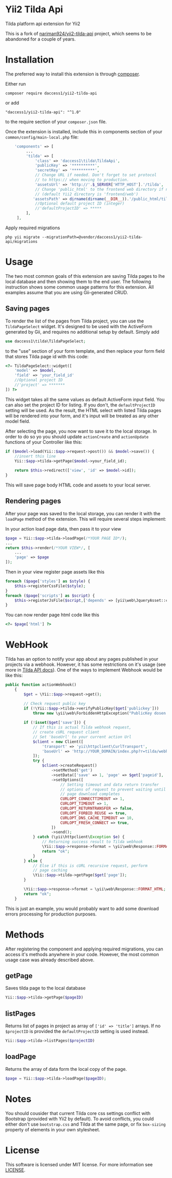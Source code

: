 Yii2 Tilda Api
==============
Tilda platform api extension for Yii2

This is a fork of [nariman924/yii2-tilda-api](https://github.com/nariman924/yii2-tilda-api) project, which seems to be abandoned for a couple of years.

Installation
============

The preferred way to install this extension is through [composer](http://getcomposer.org/download/).

Either run

```
composer require daccess1/yii2-tilda-api
```

or add

```
"daccess1/yii2-tilda-api": "^1.0"
```
to the require section of your `composer.json` file.


Once the extension is installed, include this in components section of your `common/config/main-local.php` file:

```php
    'components' => [
         ...
         'tilda' => [
             'class' => 'daccess1\tilda\TildaApi',
             'publicKey' => '**********',
             'secretKey' => '**********',
             // Change URL if needed. Don't forget to set protocol
             // to https:// when moving to production.
             'assetsUrl' => 'http://'.$_SERVER['HTTP_HOST'].'/tilda',
             // Change 'public_html' to the frontend web directory if needed
             // (default Yii2 directory is 'frontend/web')
            'assetsPath' => dirname(dirname(__DIR__)).'/public_html/tilda',
             //Optional default project ID (integer)
             //'defaultProjectID' => *****
         ],
     ],
```

Apply required migrations

```
php yii migrate --migrationPath=@vendor/daccess1/yii2-tilda-api/migrations
```

Usage
=====
The two most common goals of this extension are saving Tilda pages to lhe local database and then showing them to the end user. The following instruction shows some common usage patterns for this extension. All examples assume that you are using Gii-generated CRUD. 

Saving pages
------------
To render the list of the pages from Tilda project, you can use the `TildaPageSelect` widget. It's designed to be used with the ActiveForm generated by Gii, and requires no additional setup by default. Simply add
```php
use daccess1\tilda\TildaPageSelect;
```
to the "use" section of your form template, and then replace your form field that stores Tilda page id with this code:
```php
<?= TildaPageSelect::widget([
    'model' => $model,
    'field' => 'your_field_id'
    //Optional project ID
    //'project' => *******
]) ?>
```
This widget takes all the same values as default ActiveForm input field. You can also set the project ID for listing. If you don't, the `defaultProjectID` setting will be used. As the result, the HTML select with listed Tilda pages will be rendered into your form, and it's input will be treated as any other model field.

After selecting the page, you now want to save it to the local storage. In order to do so yo you should update `actionCreate` and `actionUpdate` functions of your Controller like this:
```php
if ($model->load(Yii::$app->request->post()) && $model->save()) {
    //insert this line
    Yii::$app->tilda->getPage($model->your_field_id);
    
    return $this->redirect(['view', 'id' => $model->id]);
}
```
This will save page body HTML code and assets to your local server.

Rendering pages
---------------

After your page was saved to the local storage, you can render it with the `loadPage` method of the extension. This will require several steps implement:

In your action load page data, then pass it to your view
```php
$page = Yii::$app->tilda->loadPage(/*YOUR PAGE ID*/);
...
return $this->render(/*YOUR VIEW*/, [
    ...
    'page' => $page
]);
```
Then in your view register page assets like this
```php
foreach ($page['styles'] as $style) {
    $this->registerCssFile($style);
}
foreach ($page['scripts'] as $script) {
    $this->registerJsFile($script,['depends' => [yii\web\JqueryAsset::className()]]);
}
```

You can now render page html code like this
```php
<?= $page['html'] ?>
```

WebHook
=======
Tilda has an option to notify your app about any pages published in your projects via a webhook. However, it has some restrictions on it's usage (see more in [Tilda API docs](http://help-ru.tilda.ws/api)). One of the ways to implement Webhook would be like this:
```php
public function actionWebhook()
    {
        $get = \Yii::$app->request->get();

        // Check request public key
        if (!\Yii::$app->tilda->verifyPublicKey($get['publickey']))
            throw new \yii\web\ForbiddenHttpException("PublicKey dosen't match");
        
        if (!isset($get['save'])) {
            // If this is actual Tilda webhook request,
            // create cURL request client 
            // Set 'baseUrl' to your current action Url
            $client = new Client([
                'transport' => 'yii\httpclient\CurlTransport',
                'baseUrl' => 'http://YOUR_DOMAIN/index.php?r=tilda/webhook'
            ]);
            try {
                $client->createRequest()
                    ->setMethod('get')
                    ->setData(['save' => 1, 'page' => $get['pageid'], 'publickey' => $get['publickey']])
                    ->setOptions([
                        // Setting timeout and data return transfer
                        // options of request to prevent waiting until
                        // page download completes
                        CURLOPT_CONNECTTIMEOUT => 1,
                        CURLOPT_TIMEOUT => 1,
                        CURLOPT_RETURNTRANSFER => false,
                        CURLOPT_FORBID_REUSE => true,
                        CURLOPT_DNS_CACHE_TIMEOUT => 10,
                        CURLOPT_FRESH_CONNECT => true,
                    ])
                    ->send();
            } catch (\yii\httpclient\Exception $e) {
                // Returning success result to Tilda webhook
                \Yii::$app->response->format = \yii\web\Response::FORMAT_HTML;
                return "ok";
            }
        } else {
            // Else if this is cURL recursive request, perform
            // page caching 
            \Yii::$app->tilda->getPage($get['page']);
        }

        \Yii::$app->response->format = \yii\web\Response::FORMAT_HTML;
        return "ok";
    }
```
This is just an example, you would probably want to add some download errors processing for production purposes.

Methods
=====
After registering the component and applying required migrations, you can access it's methods anywhere in your code. However, the most common usage case was already described above.

getPage
-------
Saves tilda page to the local database
```php
Yii::$app->tilda->getPage($pageID)
```

listPages
---------
Returns list of pages in project as array of `['id' => 'title']` arrays. If no `$projectID` is provided the `defaultProjectID` setting is used instead.
```php
Yii::$app->tilda->listPages($projectID)
```

loadPage
---
Returns the array of data form the local copy of the page.
```php
$page = Yii::$app->tilda->loadPage($pageID);
```


Notes
=====
You should cousider that current Tilda core css settings conflict with Bootstrap (provided with Yii2 by default). To avoid conflicts, you could either don't use `bootstrap.css` and Tilda at the same page, or fix `box-sizing` property of elements in your own stylesheet.

License
=======
This software is licensed under MIT license. For more information see [LICENSE](https://github.com/daccess1/yii2-tilda-api/blob/master/LICENSE).
